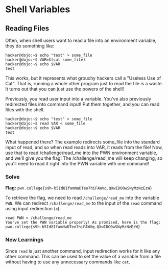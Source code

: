 # Shell Variables

## Reading Files
Often, when shell users want to read a file into an environment variable, they do something like:
```
hacker@dojo:~$ echo "test" > some_file
hacker@dojo:~$ VAR=$(cat some_file)
hacker@dojo:~$ echo $VAR
test
```
This works, but it represents what grouchy hackers call a "Useless Use of Cat". That is, running a whole other program just to read the file is a waste. It turns out that you can just use the powers of the shell!

Previously, you read user input into a variable. You've also previously redirected files into command input! Put them together, and you can read files with the shell.
```
hacker@dojo:~$ echo "test" > some_file
hacker@dojo:~$ read VAR < some_file
hacker@dojo:~$ echo $VAR
test
```
What happened there? The example redirects some_file into the standard input of read, and so when read reads into VAR, it reads from the file! Now, use that to read /challenge/read_me into the PWN environment variable, and we'll give you the flag! The /challenge/read_me will keep changing, so you'll need to read it right into the PWN variable with one command!

### Solve
**Flag:** `pwn.college{s9h-b5Id8IfamNaDTeo7hiFAWVq.QXwIDO0wSNyMzNzEzW}`

To retrieve the flag, we need to read `/challenge/read_me` into the variable `PWN`. We can redirect `/challenge/read_me` to the input of the `read` command using input redirection (`<`).

```
read PWN < /challenge/read_me
You've set the PWN variable properly! As promised, here is the flag:
pwn.college{s9h-b5Id8IfamNaDTeo7hiFAWVq.QXwIDO0wSNyMzNzEzW}
```
### New Learnings

Since `read` is just another command, input redirection works for it like any other command. This can be used to set the value of a variable from a file without having to use any unnecessary commands like `cat`.